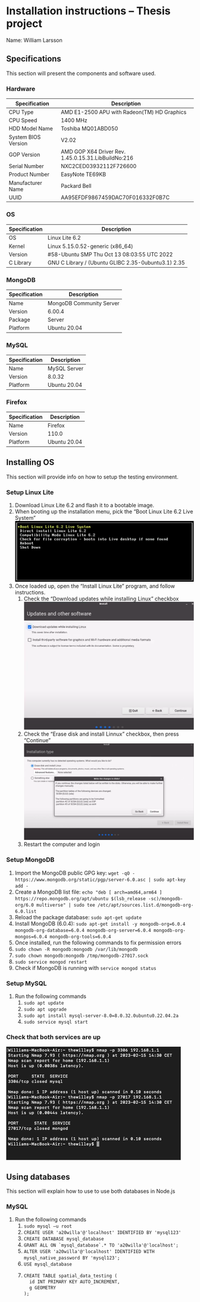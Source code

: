 # Installation instructions – Thesis project

Name: William Larsson

## Specifications

This section will present the components and software used.

### Hardware

| Specification       | Description                                         |
| ------------------- | --------------------------------------------------- |
| CPU Type            | AMD E1-2500 APU with Radeon(TM) HD Graphics         |
| CPU Speed           | 1400 MHz                                            |
| HDD Model Name      | Toshiba MQ01ABD050                                  |
| System BIOS Version | V2.02                                               |
| GOP Version         | AMD GOP X64 Driver Rev. 1.45.0.15.31.LibBuiIdNo:216 |
| Serial Number       | NXC2CED03932112F726600                              |
| Product Number      | EasyNote TE69KB                                     |
| Manufacturer Name   | Packard Bell                                        |
| UUID                | AA95EFDF9867459DAC70F016332F0B7C                    |

### OS

| Specification | Description                                         |
| ------------- | --------------------------------------------------- |
| OS            | Linux Lite 6.2                                      |
| Kernel        | Linux 5.15.0.52-generic (x86_64)                    |
| Version       | #58-Ubuntu SMP Thu Oct 13 08:03:55 UTC 2022         |
| C Library     | GNU C Library / (Ubuntu GLIBC 2.35-0ubuntu3.1) 2.35 |

### MongoDB

| Specification | Description              |
| ------------- | ------------------------ |
| Name          | MongoDB Community Server |
| Version       | 6.00.4                   |
| Package       | Server                   |
| Platform      | Ubuntu 20.04             |

### MySQL

| Specification | Description  |
| ------------- | ------------ |
| Name          | MySQL Server |
| Version       | 8.0.32       |
| Platform      | Ubuntu 20.04 |

### Firefox

| Specification | Description  |
| ------------- | ------------ |
| Name          | Firefox      |
| Version       | 110.0        |
| Platform      | Ubuntu 20.04 |

## Installing OS

This section will provide info on how to setup the testing environment.

### Setup Linux Lite

1. Download Linux Lite 6.2 and flash it to a bootable image.
2. When booting up the installation menu, pick the “Boot Linux Lite 6.2 Live System” ![Boot menu when installing linux lite](images/image1.png)
3. Once loaded up, open the “Install Linux Lite” program, and follow instructions.
   1. Check the “Download updates while installing Linux” checkbox
      ![Installation dialog with two checkboxes, the one on top is checked](images/image2.png)
   2. Check the “Erase disk and install Linnux” checkbox, then press “Continue”
      ![Installation dialog with two radio buttons, the one on top is checked](images/image3.png)
   3. Restart the computer and login

### Setup MongoDB

1. Import the MongoDB public GPG key:
   `wget -qO - https://www.mongodb.org/static/pgp/server-6.0.asc | sudo apt-key add -`
2. Create a MongoDB list file:
   `echo "deb [ arch=amd64,arm64 ] https://repo.mongodb.org/apt/ubuntu $(lsb_release -sc)/mongodb-org/6.0 multiverse" | sudo tee /etc/apt/sources.list.d/mongodb-org-6.0.list`
3. Reload the package database:
   `sudo apt-get update`
4. Install MongoDB (6.0.4):
   `sudo apt-get install -y mongodb-org=6.0.4 mongodb-org-database=6.0.4 mongodb-org-server=6.0.4 mongodb-org-mongos=6.0.4 mongodb-org-tools=6.0.4`
5. Once installed, run the following commands to fix permission errors
6. `sudo chown -R mongodb:mongodb /var/lib/mongodb`
7. `sudo chown mongodb:mongodb /tmp/mongodb-27017.sock`
8. `sudo service mongod restart`
9. Check if MongoDB is running with `service mongod status`

### Setup MySQL

1. Run the following commands
   1. `sudo apt update `
   2. `sudo apt upgrade`
   3. `sudo apt install mysql-server-8.0=8.0.32.0ubuntu0.22.04.2a`
   4. `sudo service mysql start`

### Check that both services are up

![Command prompt showing nmap being used to verify if both services are running](images/image4.png)

## Using databases

This section will explain how to use to use both databases in Node.js

### MySQL

1. Run the following commands
   1. `sudo mysql –u root `
   2. `CREATE USER 'a20willa'@'localhost' IDENTIFIED BY 'mysql123'`
   3. `CREATE DATABASE mysql_database`
   4. ```GRANT ALL ON `mysql_database`.* TO 'a20willa'@'localhost';```
   5. `ALTER USER 'a20willa'@'localhost' IDENTIFIED WITH mysql_native_password BY 'mysql123';`
   6. `USE mysql_database`
   7. ```
      CREATE TABLE spatial_data_testing (
        id INT PRIMARY KEY AUTO_INCREMENT,
        g GEOMETRY
      );
      ```